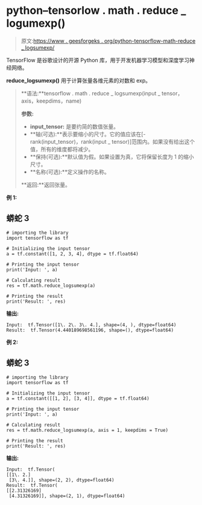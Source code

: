 # python–tensorlow . math . reduce _ logumexp()

> 原文:[https://www . geesforgeks . org/python-tensorflow-math-reduce _ logsumexp/](https://www.geeksforgeeks.org/python-tensorflow-math-reduce_logsumexp/)

TensorFlow 是谷歌设计的开源 Python 库，用于开发机器学习模型和深度学习神经网络。

**reduce_logsumexp()** 用于计算张量各维元素的对数和 exp。

> **语法:**tensorflow . math . reduce _ logsumexp(input _ tensor，axis，keepdims，name)
> 
> **参数:**
> 
> *   **input_tensor:** 是要约简的数值张量。
> *   **轴(可选):**表示要缩小的尺寸。它的值应该在[-rank(input_tensor)，rank(input _ tensor)]范围内。如果没有给出这个值，所有的维度都将减少。
> *   **保持(可选):**默认值为假。如果设置为真，它将保留长度为 1 的缩小尺寸。
> *   **名称(可选):**定义操作的名称。
> 
> **返回:**返回张量。

**例 1:**

## 蟒蛇 3

```
# importing the library
import tensorflow as tf

# Initializing the input tensor
a = tf.constant([1, 2, 3, 4], dtype = tf.float64)

# Printing the input tensor
print('Input: ', a)

# Calculating result
res = tf.math.reduce_logsumexp(a)

# Printing the result
print('Result: ', res)
```

**输出:**

```
Input:  tf.Tensor([1\. 2\. 3\. 4.], shape=(4, ), dtype=float64)
Result:  tf.Tensor(4.440189698561196, shape=(), dtype=float64)
```

**例 2:**

## 蟒蛇 3

```
# importing the library
import tensorflow as tf

# Initializing the input tensor
a = tf.constant([[1, 2], [3, 4]], dtype = tf.float64)

# Printing the input tensor
print('Input: ', a)

# Calculating result
res = tf.math.reduce_logsumexp(a, axis = 1, keepdims = True)

# Printing the result
print('Result: ', res)
```

**输出:**

```
Input:  tf.Tensor(
[[1\. 2.]
 [3\. 4.]], shape=(2, 2), dtype=float64)
Result:  tf.Tensor(
[[2.31326169]
 [4.31326169]], shape=(2, 1), dtype=float64)
```